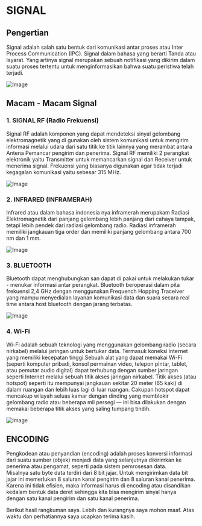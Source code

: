 # SIGNAL

## Pengertian
  Signal adalah salah satu bentuk dari komunikasi antar proses atau Inter Process Communication (IPC).
Signal dalam bahasa yang berarti Tanda atau Isyarat. Yang artinya signal merupakan sebuah notifikasi yang
dikirim dalam suatu proses tertentu untuk menginformasikan bahwa suatu peristiwa
telah terjadi.

![Image](images(9).jpeg)

## Macam - Macam Signal
### 1. SIGNAL RF (Radio Frekuensi)
   Signal RF adalah komponen yang dapat mendeteksi sinyal gelombang elektromagnetik yang di gunakan oleh
sistem komunikasi untuk mengirim informasi melalui udara dari satu titik ke titik lainnya yang merambat
antara Antena Pemancar pengirim dan penerima. Signal RF memiliki 2 perangkat elektronik yaitu Transmitter 
untuk memancarkan signal dan Receiver untuk menerima signal. Frekuensi yang biasanya digunakan agar tidak
terjadi kegagalan komunikasi yaitu sebesar 315 MHz.

![Image](images(10).jpeg)

### 2. INFRARED (INFRAMERAH)
   Infrared atau dalam bahasa indonesia nya inframerah merupakam Radiasi Elektromagnetik dari panjang
gelombang lebih panjang dari cahaya tampak, tetapi lebih pendek dari radiasi gelombang radio. Radiasi
inframerah memiliki jangkauan tiga order dan memiliki panjang gelombang antara 700 nm dan 1 mm.

![Image](images(11).jpeg)

### 3. BLUETOOTH
   Bluetooth dapat menghubungkan san dapat di pakai untuk melakukan tukar - menukar informasi antar perangkat.
Bluetooth beroperasi dalam pita frekuensi 2,4 GHz dengan menggunakan Frequench Hopping Traceiver yang mampu
menyedialan layanan komunikasi data dan suara secara real time antara host bluetooth dengan jarang terbatas.

![Image](images(12).jpeg)

### 4. Wi-Fi
   Wi-Fi adalah sebuah teknologi yang menggunakan gelombang radio (secara nirkabel) melalui jaringan untuk
bertukar data. Termasuk koneksi internet yang memiliki kecepatan tinggi.Sebuah alat yang dapat memakai Wi-Fi
(seperti komputer pribadi, konsol permainan video, telepon pintar, tablet, atau pemutar audio digital) dapat
terhubung dengan sumber jaringan seperti Internet melalui sebuah titik akses jaringan nirkabel. Titik akses
(atau hotspot) seperti itu mempunyai jangkauan sekitar 20 meter (65 kaki) di dalam ruangan dan lebih luas 
lagi di luar ruangan. Cakupan hotspot dapat mencakup wilayah seluas kamar dengan dinding yang memblokir 
gelombang radio atau beberapa mil persegi — ini bisa dilakukan dengan memakai beberapa titik akses yang saling 
tumpang tindih.

![Image](images(13).jpeg)

## ENCODING  
   Pengkodean atau penyandian (encoding) adalah proses konversi informasi dari suatu sumber (objek) menjadi
data yang selanjutnya dikirimkan ke penerima atau pengamat, seperti pada sistem pemrosesan data.     
   Misalnya satu byte data terdiri dari 8 bit jajar. Untuk mengirimkan data bit jajar ini memerlukan 8 saluran 
kanal pengirim dan 8 saluran kanal penerima. Karena ini tidak efisien, maka informasi harus di encoding atau 
disandikan kedalam bentuk data deret sehingga kita bisa mengirim sinyal hanya dengan satu kanal pengirim dan
satu kanal penerima. 


Berikut hasil rangkuman saya. Lebih dan kurangnya saya mohon maaf. Atas waktu dan perhatiannya saya ucapkan terima kasih.

